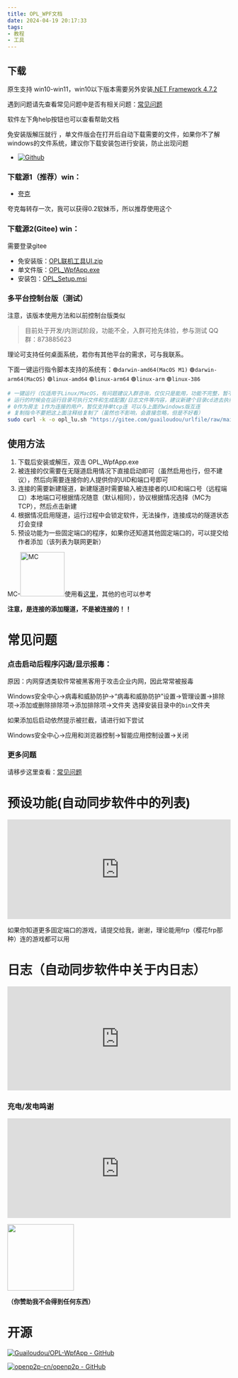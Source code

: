 ```yaml
---
title: OPL_WPF文档
date: 2024-04-19 20:17:33
tags:
- 教程
- 工具
---
```

## 下载

原生支持 win10-win11，win10以下版本需要另外安装[.NET Framework 4.7.2](https://dotnet.microsoft.com/zh-cn/download/dotnet-framework/net472)

遇到问题请先查看常见问题中是否有相关问题：[常见问题](/2024/07/12/oplwin_help/)

软件左下角help按钮也可以查看帮助文档

免安装版解压就行 ，单文件版会在打开后自动下载需要的文件，如果你不了解windows的文件系统，建议你下载安装包进行安装，防止出现问题

- [![Github](https://img.shields.io/badge/Github-OPL_WpfApp-Green?logo=github)](https://github.com/Guailoudou/OPL-WpfApp)

### 下载源1（推荐）win：

- [夸克](https://pan.quark.cn/s/8537690fd74b) 
  
夸克每转存一次，我可以获得0.2软妹币，所以推荐使用这个

### 下载源2(Gitee) win：
需要登录gitee 
- 免安装版：[OPL联机工具UI.zip](https://gitee.com/guailoudou/urlfile/raw/main/file/OPL联机工具UI.zip)
- 单文件版：[OPL_WpfApp.exe](https://gitee.com/guailoudou/urlfile/raw/main/file/OPL_WpfApp.exe)
- 安装包：[OPL_Setup.msi](https://gitee.com/guailoudou/urlfile/raw/main/file/OPL_Setup.msi)
### 多平台控制台版（测试）
注意，该版本使用方法和以前控制台版类似

> 目前处于开发/内测试阶段，功能不全，入群可抢先体验，参与测试 QQ群：873885623

理论可支持任何桌面系统，若你有其他平台的需求，可与我联系。

下面一键运行指令脚本支持的系统有：`🟢darwin-amd64(MacOS M1)` `🟢darwin-arm64(MacOS)` `🟢linux-amd64` `🟢linux-arm64` `🟢linux-arm` `🟢linux-386`

```sh
# 一键运行（仅适用于Linux/MacOS，有问题建议入群咨询，仅仅只是能用，功能不完整，暂不支持MC局域网发现--）ps:就是没人用懒得写 
# 运行的时候会在运行目录可执行文件和生成配置/日志文件等内容，建议新建个目录cd进去执行
# 0作为房主 1作为连接的用户，暂仅支持单tcp连 可以与上面的windows版互连
# 复制指令不要把这上面注释给复制了（虽然也不影响，会直接忽略，但是不好看）
sudo curl -k -o opl_lu.sh "https://gitee.com/guailoudou/urlfile/raw/main/file/opl_lu.sh" && sudo bash ./opl_lu.sh
```

## 使用方法

1. 下载后安装或解压，双击 OPL_WpfApp.exe
2. 被连接的仅需要在无隧道启用情况下直接启动即可（虽然启用也行，但不建议），然后向需要连接你的人提供你的UID和端口号即可
3. 连接的需要新建隧道，新建隧道时需要输入被连接者的UID和端口号（远程端口）本地端口可根据情况随意（默认相同），协议根据情况选择（MC为TCP），然后点击新建
4. 根据情况启用隧道，运行过程中会锁定软件，无法操作，连接成功的隧道状态灯会变绿
5. 预设功能为一些固定端口的程序，如果你还知道其他固定端口的，可以提交给作者添加（该列表为联网更新）

MC-<a href="https://minecraft.net"><img src="https://www.minecraft.net/content/dam/minecraftnet/games/minecraft/logos/Global-Header_MCCB-Logo_300x51.svg" title="MC" style="width: 100px;"></a>使用看[这里](/2024/04/22/opl_mc/)，其他的也可以参考

**注意，是连接的添加隧道，不是被连接的！！**

# 常见问题

### 点击启动后程序闪退/显示报毒：
原因：内网穿透类软件常被黑客用于攻击企业内网，因此常常被报毒

Windows安全中心->病毒和威胁防护->“病毒和威胁防护”设置->管理设置->排除项->添加或删除排除项->添加排除项->文件夹 选择安装目录中的`bin`文件夹

如果添加后启动依然提示被拦截，请进行如下尝试

Windows安全中心->应用和浏览器控制->智能应用控制设置->关闭
### 更多问题

请移步这里查看：[常见问题](/2024/07/12/oplwin_help/)

# 预设功能(自动同步软件中的列表)

<iframe src="https://file.gldhn.top/web/preset/?type=preset" width="100%" height="225px" frameborder="0" scrolling="yes"></iframe>

如果你知道更多固定端口的游戏，请提交给我，谢谢，理论能用frp（樱花frp那种）连的游戏都可以用

# 日志（自动同步软件中关于内日志）

<iframe src="https://file.gldhn.top/web/preset/?type=uplog" width="100%" height="235px" frameborder="0" scrolling="yes"></iframe>

### 充电/发电鸣谢

<iframe src="https://file.gldhn.top/web/thank/" width="100%" height="225px" frameborder="0" scrolling="yes"></iframe>

<a href="https://afdian.com/a/guailoudou"><img src="https://pic1.afdiancdn.com/static/img/welcome/button-sponsorme.png" alt=""  style="width: 150px;"></a>

**（你赞助我不会得到任何东西）**

# 开源

[![Guailoudou/OPL-WpfApp - GitHub](https://gh-card.dev/repos/Guailoudou/OPL-WpfApp.svg)](https://github.com/Guailoudou/OPL-WpfApp)

[![openp2p-cn/openp2p - GitHub](https://gh-card.dev/repos/openp2p-cn/openp2p.svg)](https://github.com/openp2p-cn/openp2p)

